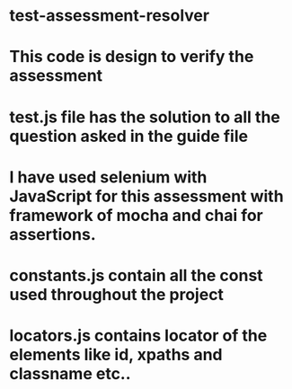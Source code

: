 # test-assessment-resolver

# This code is design to verify the assessment

# test.js file has the solution to all the question asked in the guide file 

# I have used selenium with JavaScript for this assessment with framework of mocha and chai for assertions.

# constants.js contain all the const used throughout the project

# locators.js contains locator of the elements like id, xpaths and classname etc..
